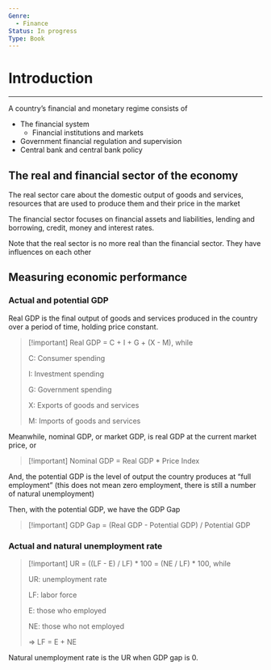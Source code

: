 ```yaml
---
Genre:
  - Finance
Status: In progress
Type: Book
---
```

# Introduction

---

A country’s financial and monetary regime consists of

- The financial system
    - Financial institutions and markets
- Government financial regulation and supervision
- Central bank and central bank policy

## The real and financial sector of the economy

The real sector care about the domestic output of goods and services, resources that are used to produce them and their price in the market

The financial sector focuses on financial assets and liabilities, lending and borrowing, credit, money and interest rates.

Note that the real sector is no more real than the financial sector. They have influences on each other

## Measuring economic performance

### Actual and potential GDP

Real GDP is the final output of goods and services produced in the country over a period of time, holding price constant.

> [!important] Real GDP = C + I + G + (X - M), while
> 
> C: Consumer spending
> 
> I: Investment spending
> 
> G: Government spending
> 
> X: Exports of goods and services
> 
> M: Imports of goods and services

Meanwhile, nominal GDP, or market GDP, is real GDP at the current market price, or

> [!important] Nominal GDP = Real GDP * Price Index

And, the potential GDP is the level of output the country produces at “full employment” (this does not mean zero employment, there is still a number of natural unemployment)

Then, with the potential GDP, we have the GDP Gap

> [!important] GDP Gap = (Real GDP - Potential GDP) / Potential GDP

### Actual and natural unemployment rate

> [!important] UR = ((LF - E) / LF) * 100 = (NE / LF) * 100, while
> 
> UR: unemployment rate
> 
> LF: labor force
> 
> E: those who employed
> 
> NE: those who not employed
> 
> ⇒ LF = E + NE

Natural unemployment rate is the UR when GDP gap is 0.